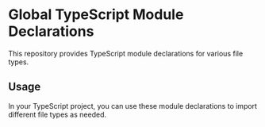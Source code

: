 # Global TypeScript Module Declarations

This repository provides TypeScript module declarations for various file types.

## Usage

In your TypeScript project, you can use these module declarations to import different file types as needed.
